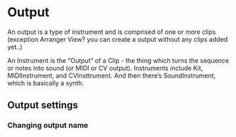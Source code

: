 # Output

An output is a type of instrument and is comprised of one or more clips (exception Arranger View? you can create a output without any clips added yet..)

An Instrument is the “Output” of a Clip - the thing which turns the sequence or notes into sound (or MIDI or CV output). Instruments include Kit, MIDIInstrument, and CVInsttrument. And then there’s SoundInstrument, which is basically a synth.

## Output settings

### Changing output name